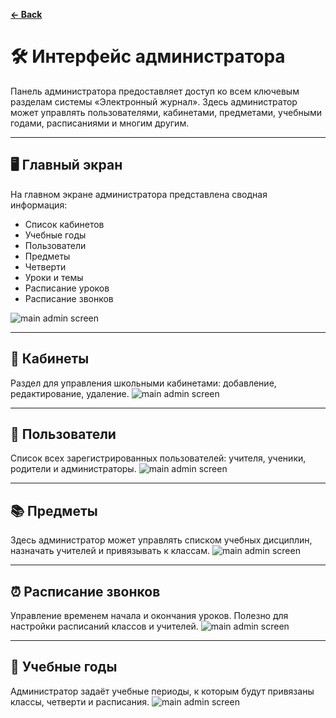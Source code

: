 **[← Back](./README.md)**

# 🛠️ Интерфейс администратора

Панель администратора предоставляет доступ ко всем ключевым разделам системы «Электронный журнал». Здесь администратор может управлять пользователями, кабинетами, предметами, учебными годами, расписаниями и многим другим.

---

## 🖥️ Главный экран

На главном экране администратора представлена сводная информация:

- Список кабинетов
- Учебные годы
- Пользователи
- Предметы
- Четверти
- Уроки и темы
- Расписание уроков
- Расписание звонков

![main admin screen](./admin-screen.png)

---

## 🏫 Кабинеты

Раздел для управления школьными кабинетами: добавление, редактирование, удаление.
![main admin screen](./rooms.png)

---

## 👤 Пользователи

Список всех зарегистрированных пользователей: учителя, ученики, родители и администраторы.
![main admin screen](./users.png)

---

## 📚 Предметы

Здесь администратор может управлять списком учебных дисциплин, назначать учителей и привязывать к классам.
![main admin screen](./subjects.png)

---

## ⏰ Расписание звонков

Управление временем начала и окончания уроков. Полезно для настройки расписаний классов и учителей.
![main admin screen](./schedule_call.png)

---

## 📅 Учебные годы

Администратор задаёт учебные периоды, к которым будут привязаны классы, четверти и расписания.
![main admin screen](./school_year.png)